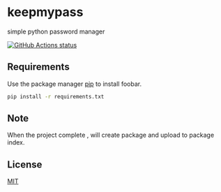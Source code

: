 # keepmypass
simple python password manager

<p align="left">
  <a href="https://github.com/jinopl/keepmypass/actions"><img alt="GitHub Actions status" src="https://github.com/jinopl/keepmypass/workflows/Keepmypass/badge.svg"></a>
</p>

## Requirements
Use the package manager [pip](https://pip.pypa.io/en/stable/) to install foobar.
```bash
pip install -r requirements.txt
```
## Note

When the project complete , will create package and upload to package index.

## License
[MIT](https://choosealicense.com/licenses/mit/)
